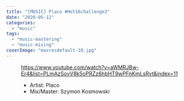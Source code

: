 ```yaml
---
title: "[MUSIC] Placo #Hot16challenge2"
date: "2020-05-12"
categories:
  - "music"
tags:
  - "music-mastering"
  - "music-mixing"
coverImage: "maxresdefault-10.jpg"
---
```


<figure>

https://www.youtube.com/watch?v=aWMRJBw-Er4&list=PLmAzSovV8k5oPRZz6hbHT9wPFnKmLsRvt&index=11

<figcaption>

- Artist: Placo
- Mix/Master: Szymon Kosmowski

</figcaption>



</figure>
